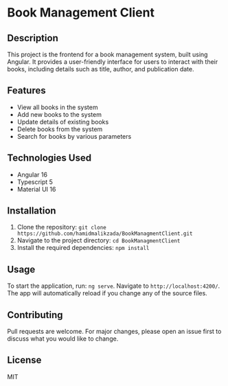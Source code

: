 # Book Management Client

## Description
This project is the frontend for a book management system, built using Angular. It provides a user-friendly interface for users to interact with their books, including details such as title, author, and publication date.

## Features
- View all books in the system
- Add new books to the system
- Update details of existing books
- Delete books from the system
- Search for books by various parameters

## Technologies Used
- Angular 16
- Typescript 5
- Material UI 16

## Installation
1. Clone the repository: `git clone https://github.com/hamidmalikzada/BookManagmentClient.git`
2. Navigate to the project directory: `cd BookManagmentClient`
3. Install the required dependencies: `npm install`

## Usage
To start the application, run: `ng serve`. Navigate to `http://localhost:4200/`. The app will automatically reload if you change any of the source files.

## Contributing
Pull requests are welcome. For major changes, please open an issue first to discuss what you would like to change.

## License
MIT
